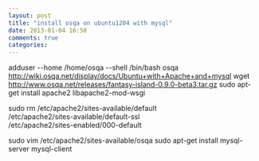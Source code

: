 ```yaml
---
layout: post
title: "install osqa on ubuntu1204 with mysql"
date: 2013-01-04 16:58
comments: true
categories: 
---
```


adduser --home /home/osqa --shell /bin/bash osqa
http://wiki.osqa.net/display/docs/Ubuntu+with+Apache+and+mysql
wget http://www.osqa.net/releases/fantasy-island-0.9.0-beta3.tar.gz
sudo apt-get install apache2 libapache2-mod-wsgi

sudo rm /etc/apache2/sites-available/default\
    /etc/apache2/sites-available/default-ssl\
    /etc/apache2/sites-enabled/000-default

sudo vim /etc/apache2/sites-available/osqa
sudo apt-get install mysql-server mysql-client

